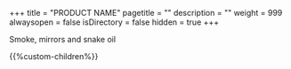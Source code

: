+++
title = "PRODUCT NAME"
pagetitle = ""
description = ""
weight = 999
alwaysopen = false
isDirectory = false
hidden = true
+++

Smoke, mirrors and snake oil

{{%custom-children%}}

